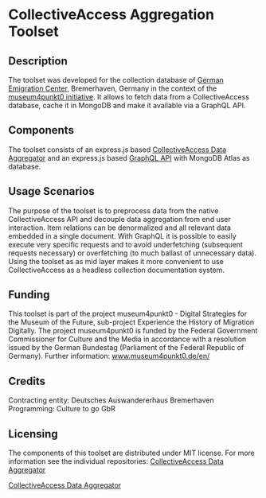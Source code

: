 # CollectiveAccess Aggregation Toolset

## Description

The toolset was developed for the collection database of [German Emigration Center](https://dah-bremerhaven.de/english/), Bremerhaven, Germany in the context of the [museum4punkt0 initiative](https://www.museum4punkt0.de/en/). It allows to fetch data from a CollectiveAccess database, cache it in MongoDB and make it available via a GraphQL API.


## Components

The toolset consists of an express.js based [CollectiveAccess Data Aggregator](https://github.com/museum4punkt0/CollectiveAccess-Aggregation-Toolset/tree/main/ca-aggregator) and an express.js based [GraphQL API](https://github.com/museum4punkt0/CollectiveAccess-Aggregation-Toolset/tree/main/ca-monogdb-api) with MongoDB Atlas as database.

## Usage Scenarios

The purpose of the toolset is to preprocess data from the native CollectiveAccess API and decouple data aggregation from end user interaction. Item relations can be denormalized and all relevant data embedded in a single document. With GraphQL it is possible to easily execute very specific requests and to avoid underfetching (subsequent requests necessary) or overfetching (to much ballast of unnecessary data). Using the toolset as as mid layer makes it more convenient to use CollectiveAccess as a headless collection documentation system.

## Funding

This toolset is part of the project museum4punkt0 - Digital Strategies for the Museum of the Future, sub-project Experience the History of Migration Digitally. The project museum4punkt0 is funded by the Federal Government Commissioner for Culture and the Media in accordance with a resolution issued by the German Bundestag (Parliament of the Federal Republic of Germany). Further information: www.museum4punkt0.de/en/

## Credits

Contracting entity: Deutsches Auswandererhaus Bremerhaven
Programming: Culture to go GbR

## Licensing
The components of this toolset are distributed under MIT license. For more information see the individual repositories:
[CollectiveAccess Data Aggregator](https://github.com/museum4punkt0/CollectiveAccess-Aggregation-Toolset/tree/main/ca-aggregator)

[CollectiveAccess Data Aggregator](https://github.com/museum4punkt0/CollectiveAccess-Aggregation-Toolset/tree/main/ca-monogdb-api)
